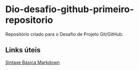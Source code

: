 # Dio-desafio-github-primeiro-repositorio
Repositório criado para o Desafio de Projeto Git/GitHub.

## Links úteis
[Sintaxe Básica Markdown](https://www.markdownguide.org/basic-syntax)

